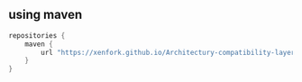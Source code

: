 ## using maven

```groovy
repositories {
	maven {
		url "https://xenfork.github.io/Architectury-compatibility-layer/rootmaven/"
	}
}
```
